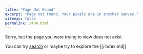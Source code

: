 ```yaml
---
title: "Page Not Found"
excerpt: "Page not found. Your pixels are in another canvas."
sitemap: false
permalink: /404.html
---
```


Sorry, but the page you were trying to view does not exist.

You can try [search]({{site.baseurl}}/search/) or maybe try to explore the [[/index.md]]


